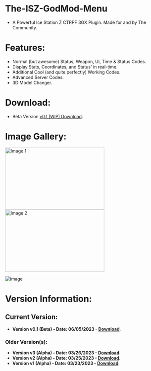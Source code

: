 # The-ISZ-GodMod-Menu
- A Powerful Ice Station Z CTRPF 3GX Plugin. Made for and by The Community.

# Features:
- Normal (but awesome) Status, Weapon, UI, Time & Status Codes.
- Display Stats, Coordinates, and Status' in real-time.
- Additional Cool (and quite perfectly) Working Codes.
- Advanced Server Codes.
- 3D Model Changer.

# Download:
- Beta Version [v0.1 (WIP) Download](https://github.com/ISZ-Hacker-Organization/The-ISZ-GodMod-Menu/raw/main/IszGodModMenuBETTA.3gx).

# Image Gallery:

<img src="https://user-images.githubusercontent.com/114985285/229461866-13f906b3-5091-4081-8cf3-489e378474da.png" alt="Image 1" width="320" height="200"/>
<img src="https://user-images.githubusercontent.com/114985285/229461916-e7557452-bb3b-4e6b-9b60-012e79bc135b.png" alt="Image 2" width="320" height="200"/>

![image](https://github.com/ISZ-Hacker-Organization/The-ISZ-GodMod-Menu/assets/114985285/f792a417-5e2a-4d0a-9822-96dca16fb53c)



# Version Information:

## Current Version:
- **Version v0.1 (Beta) - Date: 06/05/2023 - [Download](https://github.com/ISZ-Hacker-Organization/The-ISZ-GodMod-Menu/raw/main/IszGodModMenuBETTA.3gx)**.

### Older Version(s):
- **Version v3 (Alpha) - Date: 03/26/2023 - [Download](https://github.com/ISZ-Hacker-Organization/The-ISZ-GodMod-Menu/raw/main/old_versions/God-ModMenu%20-%20Version%20v3%20(Alpha).3gx)**.
- **Version v2 (Alpha) - Date: 03/25/2023 - [Download](https://github.com/ISZ-Hacker-Organization/The-ISZ-GodMod-Menu/raw/main/old_versions/God-ModMenu%20-%20Version%20v2%20(Alpha).3gx)**.
- **Version v1 (Alpha) - Date: 03/23/2023 - [Download](https://github.com/ISZ-Hacker-Organization/The-ISZ-GodMod-Menu/raw/main/old_versions/God-ModMenu%20-%20Version%20v1%20(Alpha).3gx)**.
